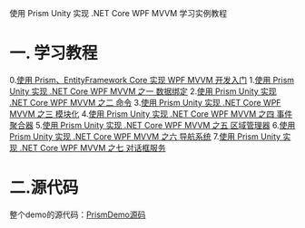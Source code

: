 使用 Prism Unity 实现 .NET Core WPF MVVM 学习实例教程

# 一. 学习教程

0.[使用 Prism、EntityFramework Core 实现 WPF MVVM 开发入门](https://www.ljjyy.com/archives/2020//06/100628.html)
1.[使用 Prism Unity 实现 .NET Core WPF MVVM 之一 数据绑定](https://www.ljjyy.com/archives/2020/07/100631.html)
2.[使用 Prism Unity 实现 .NET Core WPF MVVM 之二 命令](https://www.ljjyy.com/archives/2020/07/100632.html)
3.[使用 Prism Unity 实现 .NET Core WPF MVVM 之三 模块化](https://www.ljjyy.com/archives/2020/07/100633.html)
4.[使用 Prism Unity 实现 .NET Core WPF MVVM 之四 事件聚合器](https://www.ljjyy.com/archives/2020/07/100634.html)
5.[使用 Prism Unity 实现 .NET Core WPF MVVM 之五 区域管理器](https://www.ljjyy.com/archives/2020/07/100635.html)
6.[使用 Prism Unity 实现 .NET Core WPF MVVM 之六 导航系统](https://www.ljjyy.com/archives/2020/07/100636.html)
7.[使用 Prism Unity 实现 .NET Core WPF MVVM 之七 对话框服务](https://www.ljjyy.com/archives/2020/07/100637.html)

# 二.源代码
整个demo的源代码：[PrismDemo源码](https://github.com/myhhub/PrismMetroSample)
